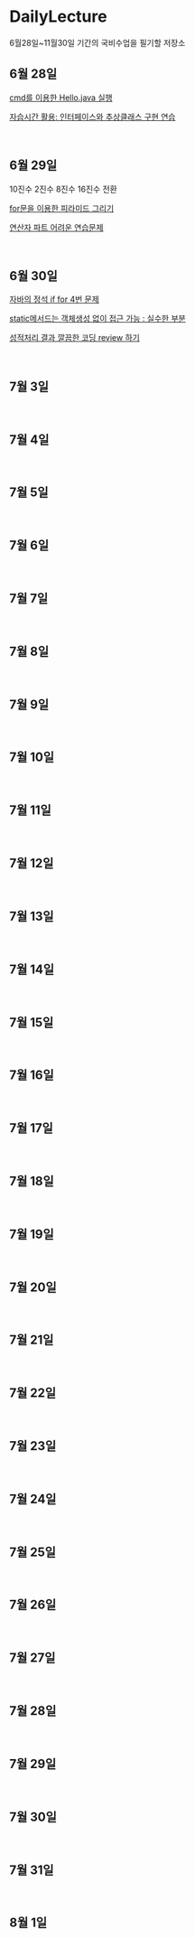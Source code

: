# DailyLecture
6월28일~11월30일 기간의 국비수업을 필기할 저장소

<h2>6월 28일</h2>
<p><a href = "https://raw.githubusercontent.com/shinseogyong/DailyLecture/main/Hello.java">cmd를 이용한 Hello.java 실행<a></a></p>
<p><a href = "https://github.com/shinseogyong/DailyLecture/blob/main/Interface_Ex01.java">자습시간 활용: 인터페이스와 추상클래스 구현 연습</a></p>
<br>
  
<h2>6월 29일</h2>
<p>10진수 2진수 8진수 16진수 전환</p>
<p><a href = "https://github.com/shinseogyong/DailyLecture/blob/main/Pyramid.java">for문을 이용한 피라미드 그리기</a></p>
<p><a href = "https://github.com/shinseogyong/DailyLecture/blob/main/Operator_07.java">연산자 파트 어려운 연습문제</a></p>
<br>

<h2>6월 30일</h2>
<p><a href = "https://github.com/shinseogyong/DailyLecture/commit/cc9ad6ead95db7298aa7890276437b0c7dc0f5a3"> 자바의 정석 if for 4번 문제</a></p>
<p><a href = "https://github.com/shinseogyong/DailyLecture/commit/cc9ad6ead95db7298aa7890276437b0c7dc0f5a3"> static메서드는 객체생성 없이 접근 가능 : 실수한 부분</a></p>
<p><a href = "https://github.com/shinseogyong/DailyLecture/blob/main/Ex04_if_sungjuk.java"> 성적처리 결과 깔끔한 코딩 review 하기</a></p>
<br>

<h2>7월 3일 </h2>
<p><a > </a></p>
<br>

<h2>7월 4일 </h2>
<p><a > </a></p>
<br>

<h2>7월 5일 </h2>
<p><a > </a></p>
<br>

<h2>7월 6일 </h2>
<p><a > </a></p>
<br>

<h2>7월 7일 </h2>
<p><a > </a></p>
<br>

<h2>7월 8일 </h2>
<p><a > </a></p>
<br>

<h2>7월 9일 </h2>
<p><a > </a></p>
<br>

<h2>7월 10일 </h2>
<p><a > </a></p>
<br>

<h2>7월 11일 </h2>
<p><a > </a></p>
<br>

<h2>7월 12일 </h2>
<p><a > </a></p>
<br>

<h2>7월 13일 </h2>
<p><a > </a></p>
<br>

<h2>7월 14일 </h2>
<p><a > </a></p>
<br>

<h2>7월 15일 </h2>
<p><a > </a></p>
<br>

<h2>7월 16일 </h2>
<p><a > </a></p>
<br>

<h2>7월 17일 </h2>
<p><a > </a></p>
<br>

<h2>7월 18일 </h2>
<p><a > </a></p>
<br>

<h2>7월 19일 </h2>
<p><a > </a></p>
<br>

<h2>7월 20일 </h2>
<p><a > </a></p>
<br>

<h2>7월 21일 </h2>
<p><a > </a></p>
<br>

<h2>7월 22일 </h2>
<p><a > </a></p>
<br>

<h2>7월 23일 </h2>
<p><a > </a></p>
<br>

<h2>7월 24일 </h2>
<p><a > </a></p>
<br>

<h2>7월 25일 </h2>
<p><a > </a></p>
<br>

<h2>7월 26일 </h2>
<p><a > </a></p>
<br>

<h2>7월 27일 </h2>
<p><a > </a></p>
<br>

<h2>7월 28일 </h2>
<p><a > </a></p>
<br>

<h2>7월 29일 </h2>
<p><a > </a></p>
<br>

<h2>7월 30일 </h2>
<p><a > </a></p>
<br>

<h2>7월 31일 </h2>
<p><a > </a></p>
<br>

<h2>8월 1일 </h2>
<p><a > </a></p>
<br>
